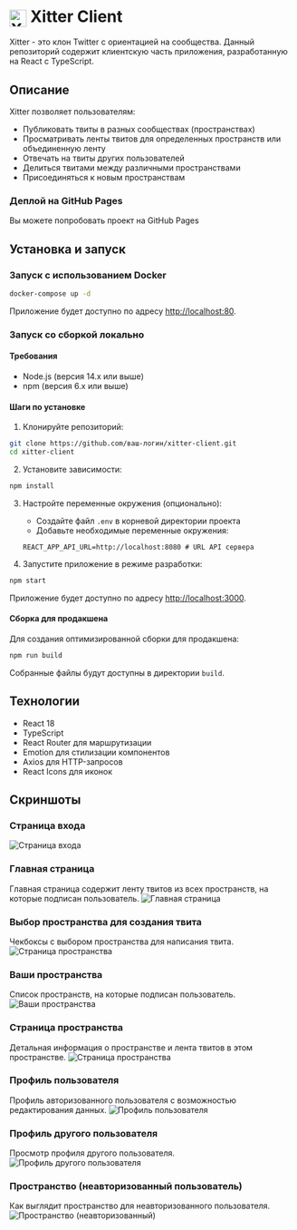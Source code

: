 # <img src="public/logo192.png" alt="Xitter Logo" width="30" height="30" style="vertical-align: middle;"> Xitter Client

Xitter - это клон Twitter с ориентацией на сообщества. Данный репозиторий содержит клиентскую часть приложения, разработанную на React с TypeScript.

## Описание

Xitter позволяет пользователям:
- Публиковать твиты в разных сообществах (пространствах)
- Просматривать ленты твитов для определенных пространств или объединенную ленту
- Отвечать на твиты других пользователей
- Делиться твитами между различными пространствами
- Присоединяться к новым пространствам

### Деплой на GitHub Pages

Вы можете попробовать проект на GitHub Pages

## Установка и запуск

### Запуск с использованием Docker

```bash
docker-compose up -d
```

Приложение будет доступно по адресу [http://localhost:80](http://localhost:80).

### Запуск cо сборкой локально

#### Требования
- Node.js (версия 14.x или выше)
- npm (версия 6.x или выше)

#### Шаги по установке

1. Клонируйте репозиторий:
```bash
git clone https://github.com/ваш-логин/xitter-client.git
cd xitter-client
```

2. Установите зависимости:
```bash
npm install
```

3. Настройте переменные окружения (опционально):
   - Создайте файл `.env` в корневой директории проекта
   - Добавьте необходимые переменные окружения:
   ```
   REACT_APP_API_URL=http://localhost:8080 # URL API сервера
   ```

4. Запустите приложение в режиме разработки:
```bash
npm start
```

Приложение будет доступно по адресу [http://localhost:3000](http://localhost:3000).

#### Сборка для продакшена

Для создания оптимизированной сборки для продакшена:

```bash
npm run build
```

Собранные файлы будут доступны в директории `build`.

## Технологии

- React 18
- TypeScript
- React Router для маршрутизации
- Emotion для стилизации компонентов
- Axios для HTTP-запросов
- React Icons для иконок

## Скриншоты

### Страница входа
![Страница входа](/screenshots/login.png)

### Главная страница
Главная страница содержит ленту твитов из всех пространств, на которые подписан пользователь.
![Главная страница](/screenshots/home_page.png)

### Выбор пространства для создания твита
Чекбоксы с выбором пространства для написания твита.
![Страница пространства](/screenshots/choose_space_to_tweet.png)

### Ваши пространства
Список пространств, на которые подписан пользователь.
![Ваши пространства](/screenshots/your_spaces.png)

### Страница пространства
Детальная информация о пространстве и лента твитов в этом пространстве.
![Страница пространства](/screenshots/space.png)

### Профиль пользователя
Профиль авторизованного пользователя с возможностью редактирования данных.
![Профиль пользователя](/screenshots/your_user.png)

### Профиль другого пользователя
Просмотр профиля другого пользователя.
![Профиль другого пользователя](/screenshots/another_user.png)

### Пространство (неавторизованный пользователь)
Как выглядит пространство для неавторизованного пользователя.
![Пространство (неавторизованный)](/screenshots/space_not_authorized.png)
